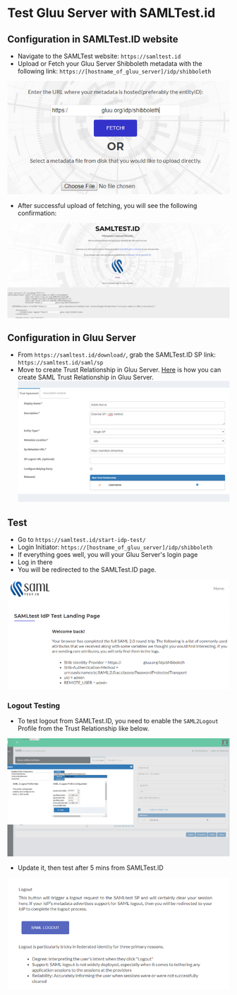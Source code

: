 # Test Gluu Server with SAMLTest.id

## Configuration in SAMLTest.ID website

  - Navigate to the SAMLTest website: `https://samltest.id`
  - Upload or Fetch your Gluu Server Shibboleth metadata with the following link: `https://[hostname_of_gluu_server]/idp/shibboleth` 
  
  ![image](../../img/samltest_id/SAMLTestID_upload_fetch_metadata.PNG)
  
  - After successful upload of fetching, you will see the following confirmation: 
  
  ![image](../../img/samltest_id/SAMLTESTID_METADATA_PARSED.PNG)

## Configuration in Gluu Server

 - From `https://samltest.id/download/`, grab the SAMLTest.ID SP link: `https://samltest.id/saml/sp`
 - Move to create Trust Relationship in Gluu Server. [Here](...) is how you can create SAML Trust Relationship in Gluu Server.
 ![image](../../img/samltest_id/SAMLTestID_Gluu_TR.PNG)

## Test

 - Go to `https://samltest.id/start-idp-test/`
 - Login Initiator: `https://[hostname_of_gluu_server]/idp/shibboleth`
 - If everything goes well, you will your Gluu Server's login page
 - Log in there
 - You will be redirected to the SAMLTest.ID page.
 
 ![image](../../img/samltest_id/SAMLTestID_success.PNG)
 
### Logout Testing

 - To test logout from SAMLTest.ID, you need to enable the `SAML2Logout` Profile from the Trust Relationship like below. 
 
 ![image](../../img/samltest_id/SAMLTestID_Gluu_logout_TR.PNG)
 
 - Update it, then test after 5 mins from SAMLTest.ID 
 
 ![image](../../img/samltest_id/SAMLTestID_sp_logout.PNG)
